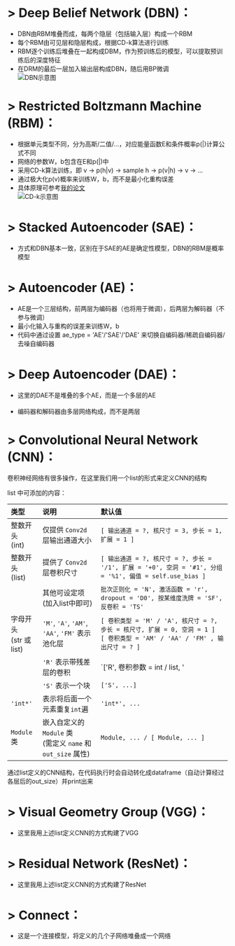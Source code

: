 # > Deep Belief Network (DBN)：
- DBN由RBM堆叠而成，每两个隐层（包括输入层）构成一个RBM</br>
- 每个RBM由可见层和隐层构成，根据CD-k算法进行训练</br>
- RBM逐个训练后堆叠在一起构成DBM，作为预训练后的模型，可以提取预训练后的深度特征</br>
- 在DRM的最后一层加入输出层构成DBN，随后用BP微调</br>
![DBN示意图](https://github.com/fuzimaoxinan/Pytorch-Deep-Neural-Networks/blob/master/image/EDBN.jpg)

# > Restricted Boltzmann Machine (RBM)：
- 根据单元类型不同，分为高斯/二值/...，对应能量函数E和条件概率p(|)计算公式不同</br>
- 网络的参数W，b包含在E和p(|)中</br>
- 采用CD-k算法训练，即 v → p(h|v) → sample h → p(v|h) → v → ...</br>
- 通过极大化p(v)概率来训练W，b，而不是最小化重构误差</br>
- 具体原理可参考[我的论文](https://www.sciencedirect.com/science/article/pii/S0019057819302903?via%3Dihub) </br>
![CD-k示意图](https://github.com/fuzimaoxinan/Pytorch-Deep-Neural-Networks/blob/master/image/CD-K.jpg)

# > Stacked Autoencoder (SAE)：
- 方式和DBN基本一致，区别在于SAE的AE是确定性模型，DBN的RBM是概率模型</br>

# > Autoencoder (AE)：
- AE是一个三层结构，前两层为编码器（也将用于微调），后两层为解码器（不参与微调）</br>
- 最小化输入与重构的误差来训练W，b</br>
- 代码中通过设置 ae_type = 'AE'/'SAE'/'DAE' 来切换自编码器/稀疏自编码器/去噪自编码器</br>

# > Deep Autoencoder (DAE)：
- 这里的DAE不是堆叠的多个AE，而是一个多层的AE</br></br>
- 编码器和解码器由多层网络构成，而不是两层</br>

# > Convolutional Neural Network (CNN)：
卷积神经网络有很多操作，在这里我们用一个list的形式来定义CNN的结构</br>

list 中可添加的内容：</br>

| 类型 | 说明 | 默认值
| :- | :- | :- 
| 整数开头</br>(int) | 仅提供 `Conv2d` 层输出通道大小 | `[ 输出通道 = ?, 核尺寸 = 3, 步长 = 1, 扩展 = 1 ]`
| 整数开头</br>(list) | 提供了 `Conv2d` 层卷积尺寸 | `[ 输出通道 = ?, 核尺寸 = ?, 步长 = '/1', 扩展 = '+0', 空洞 = '#1', 分组 = '%1', 偏值 = self.use_bias ]`
|  | 其他可设定项</br>(加入list中即可) | `批次正则化 = 'N', 激活函数 = 'r', dropout = 'D0', 按某维度洗牌 = 'SF', 反卷积 = 'TS'`
| 字母开头</br>(str 或 list) | `'M'`, `'A'`, `'AM'`, `'AA'`, `'FM'` 表示池化层 |  `[ 卷积类型 = 'M' / 'A', 核尺寸 = ?, 步长 = 核尺寸, 扩展 = 0, 空洞 = 1 ]`</br> `[ 卷积类型 = 'AM' / 'AA' / 'FM' , 输出尺寸 = ? ]`
| | `'R'` 表示带残差层的卷积 | `['R', 卷积参数 = int / list, '|', 卷积参数 = int / list ]`
| | `'S'` 表示一个块 | `['S', ...]`
| `'int*'` | 表示将后面一个元素重复`int`遍 | `'int*', ...`
|`Module`类 | 嵌入自定义的`Module` 类</br> (需定义 `name` 和 `out_size` 属性) | `Module, ... / [ Module, ... ]`

通过list定义的CNN结构，在代码执行时会自动转化成dataframe（自动计算经过各层后的out_size）并print出来</br>

# > Visual Geometry Group (VGG)：
- 这里我用上述list定义CNN的方式构建了VGG</br>

# > Residual Network (ResNet)：
- 这里我用上述list定义CNN的方式构建了ResNet</br>

# > Connect：
- 这是一个连接模型，将定义的几个子网络堆叠成一个网络</br>
